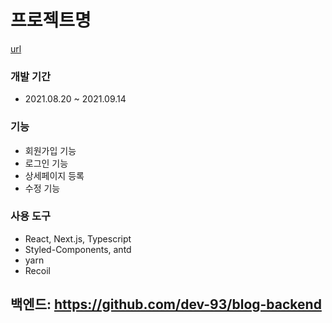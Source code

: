 # 프로젝트명
[url](https://blog-nu-rouge.vercel.app/post)

### 개발 기간
- 2021.08.20 ~ 2021.09.14

### 기능
- 회원가입 기능
- 로그인 기능
- 상세페이지 등록
- 수정 기능

### 사용 도구
- React, Next.js, Typescript
- Styled-Components, antd
- yarn
- Recoil

## 백엔드: https://github.com/dev-93/blog-backend
